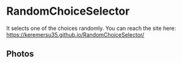 # RandomChoiceSelector

It selects one of the choices randomly.
You can reach the site here: https://keremersu35.github.io/RandomChoiceSelector/

## Photos




